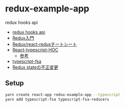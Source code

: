 # redux-example-app
redux hooks api

* [redux hooks api](https://react-redux.js.org/next/api/hooks])
* [Redux入門](https://qiita.com/kitagawamac/items/49a1f03445b19cf407b7)
* [Redux/react-reduxチートシート](https://qiita.com/morrr/items/2e284ae691af513edacc)
* [React-typescript-HOC](https://blog.mitsuruog.info/2018/02/react-typescript-hoc)
    - [参考](https://codeburst.io/react-higher-order-components-in-typescript-made-simple-6f9b55691af1)
* [typescript-fsa](https://qiita.com/m0a/items/703d64c74e43cb392a64)
* [Redux stateの不正変更](https://blog.mitsuruog.info/2018/02/why-is-immutability-required-by-redux)

## Setup

```sh
yarn create react-app redux-example-app --typescript
yarn add typescript-fsa typescript-fsa-reducers
```